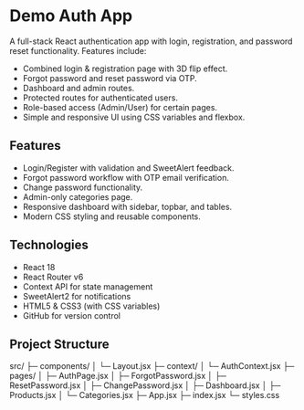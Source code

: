 # Demo Auth App

A full-stack React authentication app with login, registration, and password reset functionality. Features include:

- Combined login & registration page with 3D flip effect.
- Forgot password and reset password via OTP.
- Dashboard and admin routes.
- Protected routes for authenticated users.
- Role-based access (Admin/User) for certain pages.
- Simple and responsive UI using CSS variables and flexbox.

## Features

- Login/Register with validation and SweetAlert feedback.
- Forgot password workflow with OTP email verification.
- Change password functionality.
- Admin-only categories page.
- Responsive dashboard with sidebar, topbar, and tables.
- Modern CSS styling and reusable components.

## Technologies

- React 18
- React Router v6
- Context API for state management
- SweetAlert2 for notifications
- HTML5 & CSS3 (with CSS variables)
- GitHub for version control

## Project Structure

src/
├─ components/
│ └─ Layout.jsx
├─ context/
│ └─ AuthContext.jsx
├─ pages/
│ ├─ AuthPage.jsx
│ ├─ ForgotPassword.jsx
│ ├─ ResetPassword.jsx
│ ├─ ChangePassword.jsx
│ ├─ Dashboard.jsx
│ ├─ Products.jsx
│ └─ Categories.jsx
├─ App.jsx
├─ index.jsx
└─ styles.css
